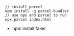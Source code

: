 ```
// install parcel 
npm install -g parcel-bundler
// use npx and parcel to run
npx parcel index.html
```

- npm install faker